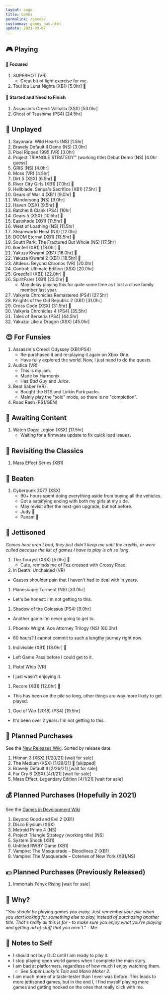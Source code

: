 ```yaml
---
layout: page
title: Games
permalink: /games/
customnav: games_nav.html
update: 2021-03-07
---
```


<a name='currently-playing'></a>
<!-- playing:start -->

## :video_game: Playing

#### :eyes: Focused

1. SUPERHOT (VR)
   * Great bit of light exercise for me.
1. TouHou Luna Nights (XB1) [5.0hr] :green_heart:

#### :traffic_light: Started and Need to Finish

1. Assassin's Creed: Valhalla (XSX) [53.0hr]
1. Ghost of Tsushima (PS4) [24.5hr]

<!-- playing:end -->
<a name='unplayed'></a>
<!-- unplayed:start -->

## :space_invader: Unplayed

1. Sayonara: Wild Hearts (NS) [1.5hr]
1. Bravely Default II Demo (NS) [3.0hr]
1. Pixel Ripped 1995 (VR) [3.0hr]
1. Project TRIANGLE STRATEGY™ (working title) Debut Demo (NS) [4.0hr guess]
1. GRIS (NS) [4.0hr]
1. Moss (VR) [4.5hr]
1. Dirt 5 (XSX) [6.5hr] :green_heart:
1. River City Girls (XB1) [7.0hr] :green_heart:
1. Hellblade: Senua's Sacrifice (XB1) [7.5hr] :green_heart:
1. Gears of War 4 (XB1) [9.0hr] :green_heart:
1. Wandersong (NS) [9.0hr]
1. Haven (XSX) [9.5hr] :green_heart:
1. Ratchet & Clank (PS4) [10hr]
1. Gears 5 (XSX) [10.5hr] :green_heart:
1. Eastshade (XB1) [11.5hr] :green_heart:
1. West of Loathing (NS) [11.5hr]
1. Steamworld Heist (NS) [12.0hr]
1. DOOM Eternal (XB1) [13.5hr] :green_heart:
1. South Park: The Fractured But Whole (NS) [17.5hr]
1. Ikenfell (XB1) [18.0hr] :green_heart:
1. Yakuza Kiwami (XB1) [18.0hr] :green_heart:
1. Yakuza Kiwami 2 (XB1) [18.5hr] :green_heart:
1. Altdeus: Beyond Chronos (VR) [20.0hr]
1. Control: Ultimate Edition (XSX) [20.0hr]
1. Greedfall (XB1) [22.0hr] :green_heart:
1. SpiritFarer (XB1) [23.0hr] :green_heart:
   * May delay playing this for quite some time as I lost a close family member last year.
1. Valkyria Chronicles Remastered (PS4) [27.5hr]
1. Knights of the Old Republic 2 (XB1) [31.0hr]
1. Cross Code (XSX) [31.5hr] :green_heart:
1. Valkyria Chronicles 4 (PS4) [35.5hr]
1. Tales of Berseria (PS4) [44.5hr]
1. Yakuza: Like a Dragon (XSX) [45.0hr]

<!-- unplayed:end -->

<a name='for-fun'></a>
<!-- for-fun:start -->

## :heart_eyes: For Funsies

1. Assassin's Creed: Odyssey (XB1/PS4)
   * Re-purchased it and re-playing it again on Xbox One.
   * Have fully explored the world. Now, I just need to do the quests.
1. Audica (VR)
   * This is my jam.
   * Made by Harmonix.
   * Has _Bad Guy_ and _Juice_.
1. Beat Saber (VR)
   * Bought the BTS and Linkin Park packs.
   * Mainly play the "solo" mode, so there is no "completion".
1. Road Rash (PS1/GEN)

<!-- for-fun:end -->

<a name='awaiting-content'></a>
<!-- awaiting-content:start -->

## :calendar: Awaiting Content

1. Watch Dogs: Legion (XSX) [17.5hr]
   * Waiting for a firmware update to fix quick load issues.

<!-- awaiting-content:end -->

<a name='undecided'>
<!-- undecided:start -->

<!-- undecided:end -->

<a name='revisited'></a>
<!-- revisited:start -->

## :repeat: Revisiting the Classics

1. Mass Effect Series (XB1)

<!-- revisited:end -->

<a name='beaten'></a>
<!-- beaten:start -->

## :checkered_flag: Beaten

1. Cyberpunk 2077 (XSX)
   * 90+ hours spent doing everything aside from buying all the vehicles.
   * Got a satsifying ending with both my girls at my side.
   * May revisit after the next-gen upgrade, but not before.
   * Judy :sparkling_heart:
   * Panam :sparkling_heart:

<!-- beaten:end -->

<a name='jettisoned'></a>
<!-- jettisoned:start -->

## :rocket: Jettisoned

_Games here aren't bad, they just didn't keep me until the credits, or were culled because the list
of games I have to play is oh so long._

1. The Touryst (XSX) [5.0hr] :green_heart:
   * Cute, reminds me of Fez crossed with Crossy Road.
1. In Death: Unchained (VR)
  * Causes shoulder pain that I haven't had to deal with in years.
1. Planescape: Torment (NS) [33.0hr]
  * Let's be honest: I'm not getting to this.
1. Shadow of the Colossus (PS4) [9.0hr]
  * Another game I'm never going to get to.
1. Phoenix Wright: Ace Attorney Trilogy (NS) [60.0hr]
  * 60 hours? I cannot commit to such a lengthy journey right now.
1. Indivisible (XB1) [18.0hr] :green_heart:
  * Left Game Pass before I could get to it.
1. Pistol Whip (VR)
  * I just wasn't enjoying it.
1. Recore (XB1) [12.0hr] :green_heart:
  * This has been on the pile so long, other things are way more likely to get played.
1. God of War (2018) (PS4) [19.5hr]
  * It's been over 2 years: I'm not getting to this.

<!-- jettisoned:end -->
<a name='planned-purchases'></a>
<!-- planned-purchases:start -->

## :money_with_wings: Planned Purchases 

See the [New Releases Wiki][new-releases]. Sorted by release date.

1. Hitman 3 (XSX) [1/20/21] [wait for sale]
1. The Medium (XSX) [1/28/21] :green_heart: [skipped]
1. Bravely Default II [2/26/21] [wait for sale]
1. Far Cry 6 (XSX) [4/1/21] [wait for sale]
1. Mass Effect: Legendary Edition [4/1/21] [wait for sale]

## :moneybag: Planned Purchases (Hopefully in 2021)

See the [Games in Development Wiki][games-in-development]

1. Beyond Good and Evil 2 (XB1)
1. Disco Elysium (XSX)
1. Metroid Prime 4 (NS)
1. Project Triangle Strategy (working title) [NS]
1. System Shock (XB1)
1. Untitled RWBY Game (XB1)
1. Vampire: The Masquerade – Bloodlines 2 (XB1)
1. Vampire: The Masquerade – Coteries of New York (XB1/NS)

## :dollar: Planned Purchases (Previously Released)

1. Immortals Fenyx Rising [wait for sale]

<!-- planned-purchases:end -->

<a name='why'>

## :thought_balloon: Why?

_"You should be playing games you enjoy. Just remember your pile when you start
looking for something else to play, instead of purchasing another title. That's
really all this is for - to make sure you enjoy what you're playing and getting
rid of stuff that you aren't."_ - Me

<a name='notes-to-self'>

## :memo: Notes to Self

+ I should not buy DLC until I am ready to play it.
+ I stop playing open world games when I complete the main story.
+ I am bad at platformers, regardless of how much I enjoy watching them.
  - See _Super Lucky's Tale_ and _Mario Maker 2_.
+ I am much more of a taste-tester than I ever was before. This leads to more jettisoned games, but
  in the end I, I find myself playing more games and getting hooked on the ones that really click
  with me.

[new-releases]: https://en.wikipedia.org/wiki/2021_in_video_gaming#Game_releases
[games-in-development]: https://en.wikipedia.org/wiki/List_of_video_games_in_development
[notes-to-self]: #notes-to-self
[currently-playing]: #currently-playing
[awaiting-content]: #awaiting-content
[undecided]: #undecided
[unplayed]: #unplayed
[beaten]: #beaten
[jettisoned]: #jettisoned
[why]: #why
[for-fun]: #for-fun
[planned-purchases]: #planned-purchases
